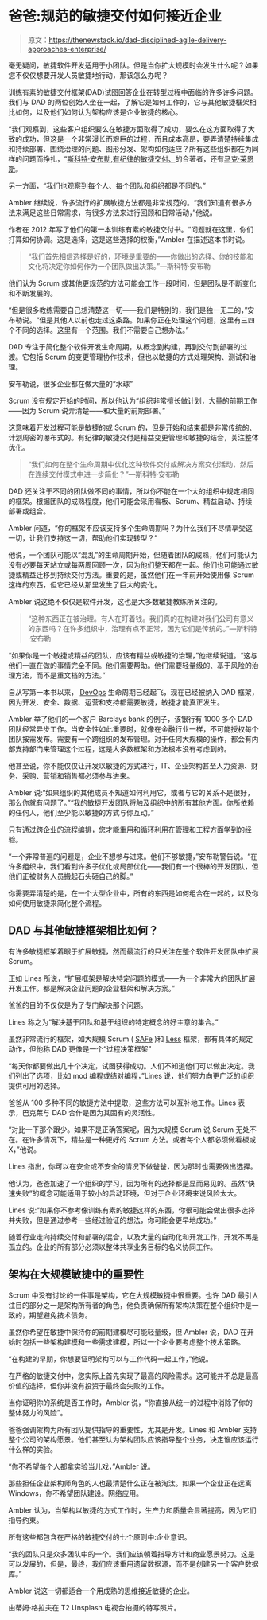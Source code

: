 # 爸爸:规范的敏捷交付如何接近企业

> 原文：<https://thenewstack.io/dad-disciplined-agile-delivery-approaches-enterprise/>

毫无疑问，敏捷软件开发适用于小团队。但是当你扩大规模时会发生什么呢？如果您不仅仅想要开发人员敏捷地行动，那该怎么办呢？

训练有素的敏捷交付框架(DAD)试图回答企业在转型过程中面临的许多许多问题。我们与 DAD 的两位创始人坐在一起，了解它是如何工作的，它与其他敏捷框架相比如何，以及他们如何认为架构应该是企业敏捷的核心。

“我们观察到，这些客户组织要么在敏捷方面取得了成功，要么在这方面取得了大致的成功，但这是一个非常漫长而艰巨的过程，而且成本高昂，要弄清楚持续集成和持续部署、围绕治理的问题、图形分发、架构如何适应？所有这些组织都在为同样的问题而挣扎，“[斯科特·安布勒](http://www.ambysoft.com/),[有纪律的敏捷交付、](https://www.amazon.com/Disciplined-Agile-Delivery-Practitioners-Enterprise/dp/0132810131)的合著者，还有[马克·莱恩斯](https://www.linkedin.com/in/marklines/?ppe=1)。

另一方面，“我们也观察到每个人、每个团队和组织都是不同的。”

Ambler 继续说，许多流行的扩展敏捷方法都是非常规范的。“我们知道有很多方法来满足这些日常需求，有很多方法来进行回顾和日常活动，”他说。

作者在 2012 年写了他们的第一本训练有素的敏捷交付书。“问题就在这里，你们打算如何协调。这是选择，这是这些选择的权衡，”Ambler 在描述这本书时说。

> “我们首先相信选择是好的，环境是重要的——你做出的选择、你的技能和文化将决定你如何作为一个团队做出决策。”—斯科特·安布勒

他们认为 Scrum 或其他更规范的方法可能会工作一段时间，但是团队是不断变化和不断发展的。

“但是很多教练需要自己想清楚这一切——我们是特别的，我们是独一无二的，”安布勒说。“但是其他人以前也走过这条路。如果你正在处理这个问题，这里有三四个不同的选择。这里有一个范围。我们不需要自己想办法。”

DAD 专注于简化整个软件开发生命周期，从概念到构建，再到交付到部署的过渡。它包括 Scrum 的变更管理协作技术，但也以敏捷的方式处理架构、测试和治理。

安布勒说，很多企业都在做大量的“水球”

Scrum 没有规定开始的时间，所以他认为“组织非常擅长做计划，大量的前期工作——因为 Scrum 说弄清楚——和大量的前期部署。”

这意味着开发过程可能是敏捷的或 Scrum 的，但是开始和结束都是非常传统的、计划周密的瀑布式的。有纪律的敏捷交付是精益变更管理和敏捷的结合，关注整体优化。

> “我们如何在整个生命周期中优化这种软件交付或解决方案交付活动，然后在连续交付模式中进一步简化？”—斯科特·安布勒

DAD 还关注于不同的团队做不同的事情，所以你不能在一个大的组织中规定相同的框架。根据团队的成熟程度，他们可能会采用看板、Scrum、精益启动、持续部署或组合。

Ambler 问道，“你的框架不应该支持多个生命周期吗？为什么我们不尽情享受这一切，让我们支持这一切，帮助他们实现转型？”

他说，一个团队可能以“混乱”的生命周期开始，但随着团队的成熟，他们可能认为没有必要每天站立或每两周回顾一次，因为他们整天都在一起。他们也可能通过敏捷或精益迁移到持续交付方法。重要的是，虽然他们在一年前开始使用像 Scrum 这样的东西，但它已经从那里发生了巨大的变化。

Ambler 说这绝不仅仅是软件开发，这也是大多数敏捷教练所关注的。

> “这种东西正在被治理。有人在盯着钱。我们真的在构建对我们公司有意义的东西吗？在许多组织中，治理有点不正常，因为它们是传统的。”—斯科特·安布勒

“如果你是一个敏捷或精益的团队，应该有精益或敏捷的治理，”他继续说道。“这与他们一直在做的事情完全不同。他们需要帮助。他们需要轻量级的、基于风险的治理方法，而不是重文档的方法。”

自从写第一本书以来， [DevOps](/category/devops/) 生命周期已经起飞，现在已经被纳入 DAD 框架，因为开发、安全、数据、运营和支持都需要敏捷，敏捷才能真正发生。

Ambler 举了他们的一个客户 Barclays bank 的例子，该银行有 1000 多个 DAD 团队经常异步工作。当安全性如此重要时，就像在金融行业一样，不可能授权每个团队按需发布。需要有一个跨组织的发布管理。对于任何大规模的操作，都会有内部支持部门来管理这个过程，这是大多数框架和方法根本没有考虑到的。

他甚至说，你不能仅仅让开发以敏捷的方式进行，IT、企业架构甚至人力资源、财务、采购、营销和销售都必须参与进来。

Ambler 说:“如果组织的其他成员不知道如何利用它，或者与它的关系不是很好，那么你就有问题了。”“我的敏捷开发团队将触及组织中的所有其他方面。你所依赖的任何人，他们至少能以敏捷的方式与你互动。”

只有通过跨企业的流程编排，您才能重用和循环利用在管理和工程方面学到的经验。

“一个非常普遍的问题是，企业不想参与进来。他们不够敏捷，”安布勒警告说。“在许多组织中，我们看到许多子优化或局部优化——我们有一个很棒的开发团队，但他们正被财务人员搬起石头砸自己的脚。”

你需要弄清楚的是，在一个大型企业中，所有的东西是如何组合在一起的，以及你如何使用敏捷来简化整个流程。

## DAD 与其他敏捷框架相比如何？

有许多敏捷框架着眼于扩展敏捷，然而最流行的只关注在整个软件开发团队中扩展 Scrum。

正如 Lines 所说，“扩展框架是解决特定问题的模式——为一个非常大的团队扩展开发工作。都是解决企业问题的企业框架和解决方案。”

爸爸的目的不仅仅是为了专门解决那个问题。

Lines 称之为“解决基于团队和基于组织的特定概念的好主意的集合。”

虽然非常流行的框架，如大规模 Scrum ( [SAFe](http://www.scaledagileframework.com/) )和 [Less](https://responsivedesign.is/resources/frameworks/less-framework/) 框架，都有具体的规定动作，但他称 DAD 更像是一个“过程决策框架”

“每天你都要做出几十个决定，试图获得成功。人们不知道他们可以做出决定。我们列出了选项，比如 mod 编程或结对编程，”Lines 说，他们努力向更广泛的组织提供可用的选择。

爸爸从 100 多种不同的敏捷方法中提取，这些方法可以互补地工作。Lines 表示，巴克莱与 DAD 合作是因为其固有的灵活性。

“对比一下那个跟少。如果不是正确答案呢，因为大规模 Scrum 说 Scrum 无处不在。在许多情况下，精益是一种更好的 Scrum 方法。或者每个人都必须做看板或 X，”他说。

Lines 指出，你可以在安全或不安全的情况下做爸爸，因为那时也需要做出选择。

他认为，爸爸加速了一个组织的学习，因为所有的选择都是显而易见的。虽然“快速失败”的概念可能适用于较小的启动环境，但对于企业环境来说风险太大。

Lines 说:“如果你不参考像训练有素的敏捷这样的东西，你很可能会做出很多选择并失败，但是通过参考一些经过验证的想法，你可能会更早地成功。”

随着行业走向持续交付和部署的混合，以及大量的自动化和开发工作，开发不再是孤立的。企业的所有部分必须以整体共享业务目标的名义协同工作。

## 架构在大规模敏捷中的重要性

Scrum 中没有讨论的一件事是架构，它在大规模敏捷中很重要。也许 DAD 最引人注目的部分之一是架构所有者的角色，他负责确保所有架构决策在整个组织中是一致的，期望避免技术债务。

虽然你希望在敏捷中保持你的前期建模尽可能轻量级，但 Ambler 说，DAD 在开始时包括一些架构建模和一些需求建模，所以一个企业要考虑整个技术策略。

“在构建的早期，你想要证明架构可以与工作代码一起工作，”他说。

在严格的敏捷交付中，您实际上首先实现了最高的风险需求。这可能并不总是最高价值的选择，但你并没有投资于最终会失败的工作。

当你证明你的系统是否工作时，Ambler 说，“你直接从统一的过程中消除了你的整体努力的风险”。

爸爸强调架构为所有团队提供指导的重要性，尤其是开发。Lines 和 Ambler 支持整个公司的架构愿景。他们甚至认为架构团队应该指导整个业务，决定谁应该运行什么样的实验。

“你不希望每个人都拿实验当儿戏，”Ambler 说。

那些担任企业架构师角色的人也最清楚什么正在被淘汰。如果一个企业正在远离 Windows，你不希望团队建设。网络应用。

Ambler 认为，当架构以敏捷的方式工作时，生产力和质量会显著提高，因为它们指导约束。

所有这些都包含在严格的敏捷交付的七个原则中:企业意识。

“我的团队只是众多团队中的一个。我们应该朝着指导方针和商业愿景努力。这是可以发展的，但是，最终，我们应该重用遗留数据源，而不是创建另一个客户数据库。”

Ambler 说这一切都适合一个用成熟的思维接近敏捷的企业。

由蒂姆·格拉夫在 T2 Unsplash 电视台拍摄的特写照片。

<svg xmlns:xlink="http://www.w3.org/1999/xlink" viewBox="0 0 68 31" version="1.1"><title>Group</title> <desc>Created with Sketch.</desc></svg>